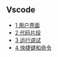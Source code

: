 ## Vscode

- [1 用户界面](Vscode/1%20用户界面.md)
- [2 代码片段](Vscode/2%20代码片段.md)
- [3 运行调试](Vscode/3%20运行调试.md)
- [4 快捷键和命令](Vscode/4%20快捷键和命令.md)
